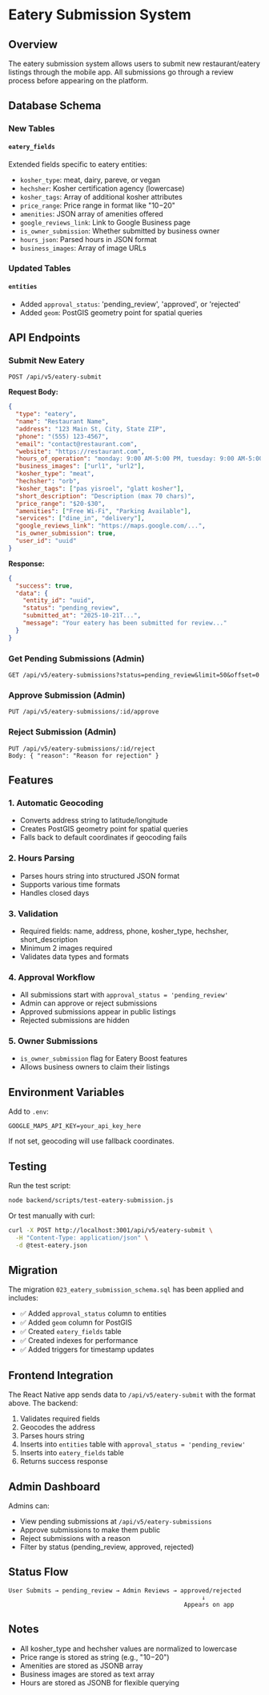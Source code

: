 # Eatery Submission System

## Overview

The eatery submission system allows users to submit new restaurant/eatery listings through the mobile app. All submissions go through a review process before appearing on the platform.

## Database Schema

### New Tables

#### `eatery_fields`
Extended fields specific to eatery entities:
- `kosher_type`: meat, dairy, pareve, or vegan
- `hechsher`: Kosher certification agency (lowercase)
- `kosher_tags`: Array of additional kosher attributes
- `price_range`: Price range in format like "$10-$20"
- `amenities`: JSON array of amenities offered
- `google_reviews_link`: Link to Google Business page
- `is_owner_submission`: Whether submitted by business owner
- `hours_json`: Parsed hours in JSON format
- `business_images`: Array of image URLs

### Updated Tables

#### `entities`
- Added `approval_status`: 'pending_review', 'approved', or 'rejected'
- Added `geom`: PostGIS geometry point for spatial queries

## API Endpoints

### Submit New Eatery
```
POST /api/v5/eatery-submit
```

**Request Body:**
```json
{
  "type": "eatery",
  "name": "Restaurant Name",
  "address": "123 Main St, City, State ZIP",
  "phone": "(555) 123-4567",
  "email": "contact@restaurant.com",
  "website": "https://restaurant.com",
  "hours_of_operation": "monday: 9:00 AM-5:00 PM, tuesday: 9:00 AM-5:00 PM...",
  "business_images": ["url1", "url2"],
  "kosher_type": "meat",
  "hechsher": "orb",
  "kosher_tags": ["pas yisroel", "glatt kosher"],
  "short_description": "Description (max 70 chars)",
  "price_range": "$20-$30",
  "amenities": ["Free Wi-Fi", "Parking Available"],
  "services": ["dine_in", "delivery"],
  "google_reviews_link": "https://maps.google.com/...",
  "is_owner_submission": true,
  "user_id": "uuid"
}
```

**Response:**
```json
{
  "success": true,
  "data": {
    "entity_id": "uuid",
    "status": "pending_review",
    "submitted_at": "2025-10-21T...",
    "message": "Your eatery has been submitted for review..."
  }
}
```

### Get Pending Submissions (Admin)
```
GET /api/v5/eatery-submissions?status=pending_review&limit=50&offset=0
```

### Approve Submission (Admin)
```
PUT /api/v5/eatery-submissions/:id/approve
```

### Reject Submission (Admin)
```
PUT /api/v5/eatery-submissions/:id/reject
Body: { "reason": "Reason for rejection" }
```

## Features

### 1. Automatic Geocoding
- Converts address string to latitude/longitude
- Creates PostGIS geometry point for spatial queries
- Falls back to default coordinates if geocoding fails

### 2. Hours Parsing
- Parses hours string into structured JSON format
- Supports various time formats
- Handles closed days

### 3. Validation
- Required fields: name, address, phone, kosher_type, hechsher, short_description
- Minimum 2 images required
- Validates data types and formats

### 4. Approval Workflow
- All submissions start with `approval_status = 'pending_review'`
- Admin can approve or reject submissions
- Approved submissions appear in public listings
- Rejected submissions are hidden

### 5. Owner Submissions
- `is_owner_submission` flag for Eatery Boost features
- Allows business owners to claim their listings

## Environment Variables

Add to `.env`:
```
GOOGLE_MAPS_API_KEY=your_api_key_here
```

If not set, geocoding will use fallback coordinates.

## Testing

Run the test script:
```bash
node backend/scripts/test-eatery-submission.js
```

Or test manually with curl:
```bash
curl -X POST http://localhost:3001/api/v5/eatery-submit \
  -H "Content-Type: application/json" \
  -d @test-eatery.json
```

## Migration

The migration `023_eatery_submission_schema.sql` has been applied and includes:
- ✅ Added `approval_status` column to entities
- ✅ Added `geom` column for PostGIS
- ✅ Created `eatery_fields` table
- ✅ Created indexes for performance
- ✅ Added triggers for timestamp updates

## Frontend Integration

The React Native app sends data to `/api/v5/eatery-submit` with the format above. The backend:
1. Validates required fields
2. Geocodes the address
3. Parses hours string
4. Inserts into `entities` table with `approval_status = 'pending_review'`
5. Inserts into `eatery_fields` table
6. Returns success response

## Admin Dashboard

Admins can:
- View pending submissions at `/api/v5/eatery-submissions`
- Approve submissions to make them public
- Reject submissions with a reason
- Filter by status (pending_review, approved, rejected)

## Status Flow

```
User Submits → pending_review → Admin Reviews → approved/rejected
                                                      ↓
                                                 Appears on app
```

## Notes

- All kosher_type and hechsher values are normalized to lowercase
- Price range is stored as string (e.g., "$10-$20")
- Amenities are stored as JSONB array
- Business images are stored as text array
- Hours are stored as JSONB for flexible querying
